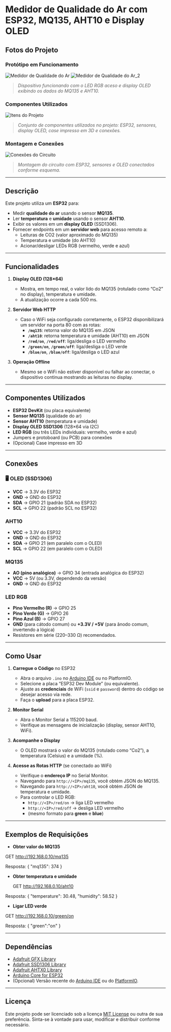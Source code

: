 # Medidor de Qualidade do Ar com ESP32, MQ135, AHT10 e Display OLED

## Fotos do Projeto

### Protótipo em Funcionamento
![Medidor de Qualidade do Ar](./Imagem_mini_vbox_protótipo.jpeg)
![Medidor de Qualidade do Ar_2](./colors.PNG)

> *Dispositivo funcionando com o LED RGB aceso e display OLED exibindo os dados do MQ135 e AHT10.*

### Componentes Utilizados
![Itens do Projeto](./Itens.PNG)

> *Conjunto de componentes utilizados no projeto: ESP32, sensores, display OLED, case impresso em 3D e conexões.*

### Montagem e Conexões
![Conexões do Circuito](./ligação.PNG)

> *Montagem do circuito com ESP32, sensores e OLED conectados conforme esquema.*

---

## Descrição

Este projeto utiliza um **ESP32** para:
- Medir **qualidade do ar** usando o sensor **MQ135**.
- Ler **temperatura** e **umidade** usando o sensor **AHT10**.
- Exibir os valores em um **display OLED** (SSD1306).
- Fornecer endpoints em um **servidor web** para acesso remoto a:
  - Leituras de CO2 (valor aproximado do MQ135)  
  - Temperatura e umidade (do AHT10)  
  - Acionar/desligar LEDs RGB (vermelho, verde e azul)

---

## Funcionalidades

1. **Display OLED (128×64)**  
   - Mostra, em tempo real, o valor lido do MQ135 (rotulado como “Co2” no display), temperatura e umidade.
   - A atualização ocorre a cada 500 ms.

2. **Servidor Web HTTP**  
   - Caso o WiFi seja configurado corretamente, o ESP32 disponibilizará um servidor na porta 80 com as rotas:
     - **`/mq135`**: retorna valor do MQ135 em JSON  
     - **`/aht10`**: retorna temperatura e umidade (AHT10) em JSON  
     - **`/red/on`**, **`/red/off`**: liga/desliga o LED vermelho  
     - **`/green/on`**, **`/green/off`**: liga/desliga o LED verde  
     - **`/blue/on`**, **`/blue/off`**: liga/desliga o LED azul

3. **Operação Offline**  
   - Mesmo se o WiFi não estiver disponível ou falhar ao conectar, o dispositivo continua mostrando as leituras no display.

---

## Componentes Utilizados

- **ESP32 DevKit** (ou placa equivalente)
- **Sensor MQ135** (qualidade do ar)
- **Sensor AHT10** (temperatura e umidade)
- **Display OLED SSD1306** (128×64 via I2C)
- **LED RGB** (ou três LEDs individuais: vermelho, verde e azul)
- Jumpers e protoboard (ou PCB) para conexões
- (Opcional) Case impresso em 3D

---

## Conexões

### 🖥 OLED (SSD1306)
- **VCC** → 3.3V do ESP32  
- **GND** → GND do ESP32  
- **SDA** → GPIO 21 (padrão SDA no ESP32)  
- **SCL** → GPIO 22 (padrão SCL no ESP32)

### AHT10
- **VCC** → 3.3V do ESP32  
- **GND** → GND do ESP32  
- **SDA** → GPIO 21 (em paralelo com o OLED)  
- **SCL** → GPIO 22 (em paralelo com o OLED)

### MQ135
- **AO (pino analógico)** → GPIO 34 (entrada analógica do ESP32)  
- **VCC** → 5V (ou 3.3V, dependendo da versão)  
- **GND** → GND do ESP32

### LED RGB
- **Pino Vermelho (R)** → GPIO 25  
- **Pino Verde (G)** → GPIO 26  
- **Pino Azul (B)** → GPIO 27  
- **GND** (para cátodo comum) ou **+3.3V / +5V** (para ânodo comum, invertendo a lógica)  
- Resistores em série (220–330 Ω) recomendados.

---

## Como Usar

1. **Carregue o Código** no ESP32
   - Abra o arquivo `.ino` no [Arduino IDE](https://www.arduino.cc/en/software) ou no PlatformIO.
   - Selecione a placa “ESP32 Dev Module” (ou equivalente).
   - Ajuste as **credenciais** de WiFi (`ssid` e `password`) dentro do código se desejar acesso via rede.
   - Faça o **upload** para a placa ESP32.

2. **Monitor Serial**
   - Abra o Monitor Serial a 115200 baud.
   - Verifique as mensagens de inicialização (display, sensor AHT10, WiFi).

3. **Acompanhe o Display**
   - O OLED mostrará o valor do MQ135 (rotulado como “Co2”), a temperatura (Celsius) e a umidade (%).

4. **Acesse as Rotas HTTP** (se conectado ao WiFi)
   - Verifique o **endereço IP** no Serial Monitor.  
   - Navegando para `http://<IP>/mq135`, você obtém JSON do MQ135.  
   - Navegando para `http://<IP>/aht10`, você obtém JSON de temperatura e umidade.  
   - Para controlar o LED RGB:
     - `http://<IP>/red/on` → liga LED vermelho  
     - `http://<IP>/red/off` → desliga LED vermelho  
     - (mesmo formato para **green** e **blue**)

---

## Exemplos de Requisições

- **Obter valor do MQ135**

GET http://192.168.0.10/mq135

Resposta: { "mq135": 374 }

- **Obter temperatura e umidade**

  GET http://192.168.0.10/aht10

Resposta: { "temperature": 30.48, "humidity": 58.52 }

- **Ligar LED verde**

GET http://192.168.0.10/green/on

Resposta: { "green":"on" }


---

## Dependências

- [Adafruit GFX Library](https://github.com/adafruit/Adafruit-GFX-Library)
- [Adafruit SSD1306 Library](https://github.com/adafruit/Adafruit_SSD1306)
- [Adafruit AHTX0 Library](https://github.com/adafruit/Adafruit_AHT10)
- [Arduino Core for ESP32](https://github.com/espressif/arduino-esp32)  
- (Opcional) Versão recente do [Arduino IDE](https://www.arduino.cc/en/software) ou do [PlatformIO](https://platformio.org).

---

## Licença

Este projeto pode ser licenciado sob a licença [MIT License](https://opensource.org/licenses/MIT) ou outra de sua preferência. Sinta-se à vontade para usar, modificar e distribuir conforme necessário.



